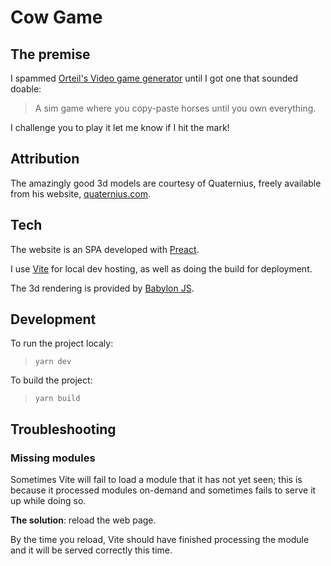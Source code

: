 # Cow Game

## The premise

I spammed [Orteil's Video game generator](https://orteil.dashnet.org/gamegen) until I got one that sounded doable:

>A sim game where you copy-paste horses until you own everything.

I challenge you to play it let me know if I hit the mark!

## Attribution

The amazingly good 3d models are courtesy of Quaternius, freely available from his website, [quaternius.com](https://quaternius.com/).

## Tech

The website is an SPA developed with [Preact](https://preactjs.com/).

I use [Vite](https://vitejs.dev/) for local dev hosting, as well as doing the build for deployment.

The 3d rendering is provided by [Babylon JS](https://www.babylonjs.com/).

## Development

To run the project localy:

>```
>yarn dev
>```

To build the project:

>```
>yarn build
>```

## Troubleshooting

### Missing modules

Sometimes Vite will fail to load a module that it has not yet seen; this is because it processed modules on-demand and sometimes fails to serve it up while doing so.

**The solution**: reload the web page.

By the time you reload, Vite should have finished processing the module and it will be served correctly this time.